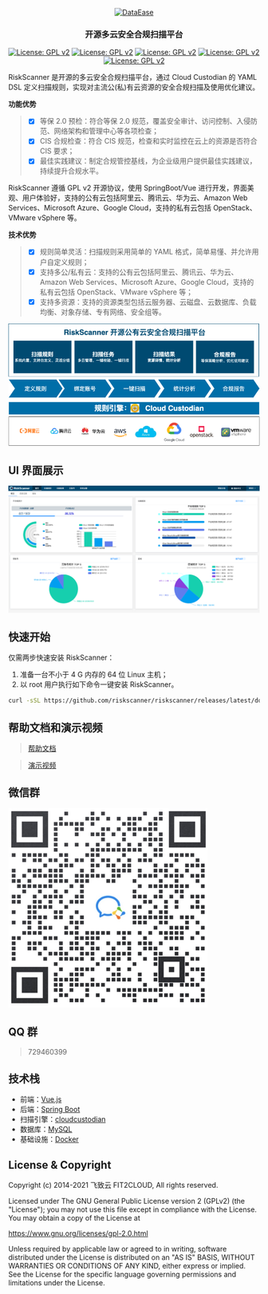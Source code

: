 <p align="center"><a href="https://riskscanner.io"><img src="https://fit2cloud2-offline-installer.oss-cn-beijing.aliyuncs.com/riskscanner/img/logo-dark.png" alt="DataEase" width="300" /></a></p>
<h3 align="center">开源多云安全合规扫描平台</h3>

<p align="center">
  <a href="https://app.codacy.com/gh/riskscanner/riskscanner?utm_source=github.com&utm_medium=referral&utm_content=riskscanner/riskscanner&utm_campaign=Badge_Grade"><img src="https://api.codacy.com/project/badge/Grade/956d688c965044d49ec807817efd3ca0" alt="License: GPL v2"></a>
  <a href="https://www.gnu.org/licenses/old-licenses/gpl-2.0"><img src="https://img.shields.io/github/license/riskscanner/riskscanner?color=%00468F&style=flat-square" alt="License: GPL v2"></a>
  <a href="https://github.com/riskscanner/riskscanner/releases/latest"><img src="https://img.shields.io/github/v/release/riskscanner/riskscanner" alt="License: GPL v2"></a>
  <a href="https://github.com/riskscanner/riskscanner"><img src="https://img.shields.io/github/stars/riskscanner/riskscanner?color=%231890FF&style=flat-square" alt="License: GPL v2"></a>
  <a href="https://github.com/riskscanner/riskscanner/releases"><img src="https://img.shields.io/github/downloads/riskscanner/riskscanner/total" alt="License: GPL v2"></a>
</p>

RiskScanner 是开源的多云安全合规扫描平台，通过 Cloud Custodian 的 YAML DSL 定义扫描规则，实现对主流公(私)有云资源的安全合规扫描及使用优化建议。

**功能优势**

> - [x] 等保 2.0 预检：符合等保 2.0 规范，覆盖安全审计、访问控制、入侵防范、网络架构和管理中心等各项检查；
> - [x] CIS 合规检查：符合 CIS 规范，检查和实时监控在云上的资源是否符合 CIS 要求；
> - [x] 最佳实践建议：制定合规管控基线，为企业级用户提供最佳实践建议，持续提升合规水平。

RiskScanner 遵循 GPL v2 开源协议，使用 SpringBoot/Vue 进行开发，界面美观、用户体验好，支持的公有云包括阿里云、腾讯云、华为云、Amazon Web Services、Microsoft Azure、Google Cloud，支持的私有云包括 OpenStack、VMware vSphere 等。

**技术优势**

> - [x] 规则简单灵活：扫描规则采用简单的 YAML 格式，简单易懂、并允许用户自定义规则；
> - [x] 支持多公/私有云：支持的公有云包括阿里云、腾讯云、华为云、Amazon Web Services、Microsoft Azure、Google Cloud，支持的私有云包括 OpenStack、VMware vSphere 等；
> - [x] 支持多资源：支持的资源类型包括云服务器、云磁盘、云数据库、负载均衡、对象存储、专有网络、安全组等。

![功能架构](./frontend/src/assets/img/readme/functional-architecture.png)

## UI 界面展示

![UI 界面展示](./frontend/src/assets/img/readme/dashboard.png)

## 快速开始

仅需两步快速安装 RiskScanner：

1.  准备一台不小于 4 G 内存的 64 位 Linux 主机；
2.  以 root 用户执行如下命令一键安装 RiskScanner。

```sh
curl -sSL https://github.com/riskscanner/riskscanner/releases/latest/download/quick_start.sh | sh
```

## 帮助文档和演示视频

> [帮助文档](https://docs.riskscanner.io/)

> [演示视频](https://www.bilibili.com/video/BV12p4y1b7Ud)

## 微信群

![wechat-group](./frontend/src/assets/img/readme/wechat-group.png)

## QQ 群

> 729460399

## 技术栈

- 前端：[Vue.js](https://vuejs.org/)
- 后端：[Spring Boot](https://www.tutorialspoint.com/spring_boot/spring_boot_introduction.htm)
- 扫描引擎：[cloudcustodian](https://github.com/cloud-custodian/cloud-custodian)
- 数据库：[MySQL](https://www.mysql.com/)
- 基础设施：[Docker](https://www.docker.com/)

## License & Copyright

Copyright (c) 2014-2021 飞致云 FIT2CLOUD, All rights reserved.

Licensed under The GNU General Public License version 2 (GPLv2) (the "License"); you may not use this file except in compliance with the License. You may obtain a copy of the License at

https://www.gnu.org/licenses/gpl-2.0.html

Unless required by applicable law or agreed to in writing, software distributed under the License is distributed on an "AS IS" BASIS, WITHOUT WARRANTIES OR CONDITIONS OF ANY KIND, either express or implied. See the License for the specific language governing permissions and limitations under the License.
